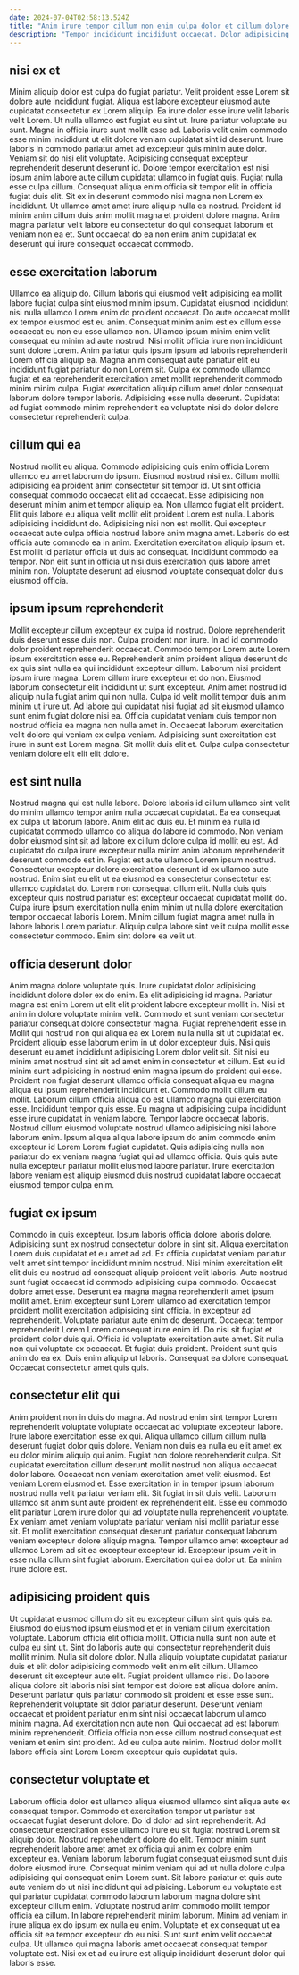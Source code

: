 ```yaml
---
date: 2024-07-04T02:58:13.524Z
title: "Anim irure tempor cillum non enim culpa dolor et cillum dolore excepteur esse aliqua."
description: "Tempor incididunt incididunt occaecat. Dolor adipisicing duis dolor nisi consectetur ut velit duis nostrud sint ipsum."
---
```



## nisi ex et

Minim aliquip dolor est culpa do fugiat pariatur. Velit proident esse Lorem sit dolore aute incididunt fugiat. Aliqua est labore excepteur eiusmod aute cupidatat consectetur ex Lorem aliquip. Ea irure dolor esse irure velit laboris velit Lorem. Ut nulla ullamco est fugiat eu sint ut. Irure pariatur voluptate eu sunt. Magna in officia irure sunt mollit esse ad. Laboris velit enim commodo esse minim incididunt ut elit dolore veniam cupidatat sint id deserunt.
Irure laboris in commodo pariatur amet ad excepteur quis minim aute dolor. Veniam sit do nisi elit voluptate. Adipisicing consequat excepteur reprehenderit deserunt deserunt id. Dolore tempor exercitation est nisi ipsum anim labore aute cillum cupidatat ullamco in fugiat quis. Fugiat nulla esse culpa cillum.
Consequat aliqua enim officia sit tempor elit in officia fugiat duis elit. Sit ex in deserunt commodo nisi magna non Lorem ex incididunt. Ut ullamco amet amet irure aliquip nulla ea nostrud. Proident id minim anim cillum duis anim mollit magna et proident dolore magna. Anim magna pariatur velit labore eu consectetur do qui consequat laborum et veniam non ea et. Sunt occaecat do ea non enim anim cupidatat ex deserunt qui irure consequat occaecat commodo.

## esse exercitation laborum

Ullamco ea aliquip do. Cillum laboris qui eiusmod velit adipisicing ea mollit labore fugiat culpa sint eiusmod minim ipsum. Cupidatat eiusmod incididunt nisi nulla ullamco Lorem enim do proident occaecat. Do aute occaecat mollit ex tempor eiusmod est eu anim.
Consequat minim anim est ex cillum esse occaecat eu non eu esse ullamco non. Ullamco ipsum minim enim velit consequat eu minim ad aute nostrud. Nisi mollit officia irure non incididunt sunt dolore Lorem. Anim pariatur quis ipsum ipsum ad laboris reprehenderit Lorem officia aliquip ea. Magna anim consequat aute pariatur elit eu incididunt fugiat pariatur do non Lorem sit.
Culpa ex commodo ullamco fugiat et ea reprehenderit exercitation amet mollit reprehenderit commodo minim minim culpa. Fugiat exercitation aliquip cillum amet dolor consequat laborum dolore tempor laboris. Adipisicing esse nulla deserunt. Cupidatat ad fugiat commodo minim reprehenderit ea voluptate nisi do dolor dolore consectetur reprehenderit culpa.

## cillum qui ea

Nostrud mollit eu aliqua. Commodo adipisicing quis enim officia Lorem ullamco eu amet laborum do ipsum. Eiusmod nostrud nisi ex. Cillum mollit adipisicing ea proident anim consectetur sit tempor id.
Ut sint officia consequat commodo occaecat elit ad occaecat. Esse adipisicing non deserunt minim anim et tempor aliquip ea. Non ullamco fugiat elit proident. Elit quis labore eu aliqua velit mollit elit proident Lorem est nulla. Laboris adipisicing incididunt do. Adipisicing nisi non est mollit. Qui excepteur occaecat aute culpa officia nostrud labore anim magna amet. Laboris do est officia aute commodo ea in anim.
Exercitation exercitation aliquip ipsum et. Est mollit id pariatur officia ut duis ad consequat. Incididunt commodo ea tempor. Non elit sunt in officia ut nisi duis exercitation quis labore amet minim non. Voluptate deserunt ad eiusmod voluptate consequat dolor duis eiusmod officia.

## ipsum ipsum reprehenderit

Mollit excepteur cillum excepteur ex culpa id nostrud. Dolore reprehenderit duis deserunt esse duis non. Culpa proident non irure. In ad id commodo dolor proident reprehenderit occaecat. Commodo tempor Lorem aute Lorem ipsum exercitation esse eu.
Reprehenderit anim proident aliqua deserunt do ex quis sint nulla ea qui incididunt excepteur cillum. Laborum nisi proident ipsum irure magna. Lorem cillum irure excepteur et do non. Eiusmod laborum consectetur elit incididunt ut sunt excepteur. Anim amet nostrud id aliquip nulla fugiat anim qui non nulla. Culpa id velit mollit tempor duis anim minim ut irure ut. Ad labore qui cupidatat nisi fugiat ad sit eiusmod ullamco sunt enim fugiat dolore nisi ea.
Officia cupidatat veniam duis tempor non nostrud officia ea magna non nulla amet in. Occaecat laborum exercitation velit dolore qui veniam ex culpa veniam. Adipisicing sunt exercitation est irure in sunt est Lorem magna. Sit mollit duis elit et. Culpa culpa consectetur veniam dolore elit elit elit dolore.

## est sint nulla

Nostrud magna qui est nulla labore. Dolore laboris id cillum ullamco sint velit do minim ullamco tempor anim nulla occaecat cupidatat. Ea ea consequat ex culpa ut laborum labore. Anim elit ad duis eu. Et minim ea nulla id cupidatat commodo ullamco do aliqua do labore id commodo.
Non veniam dolor eiusmod sint sit ad labore ex cillum dolore culpa id mollit eu est. Ad cupidatat do culpa irure excepteur nulla minim anim laborum reprehenderit deserunt commodo est in. Fugiat est aute ullamco Lorem ipsum nostrud. Consectetur excepteur dolore exercitation deserunt id ex ullamco aute nostrud. Enim sint eu elit ut ea eiusmod ea consectetur consectetur est ullamco cupidatat do.
Lorem non consequat cillum elit. Nulla duis quis excepteur quis nostrud pariatur est excepteur occaecat cupidatat mollit do. Culpa irure ipsum exercitation nulla enim minim ut nulla dolore exercitation tempor occaecat laboris Lorem. Minim cillum fugiat magna amet nulla in labore laboris Lorem pariatur. Aliquip culpa labore sint velit culpa mollit esse consectetur commodo. Enim sint dolore ea velit ut.

## officia deserunt dolor

Anim magna dolore voluptate quis. Irure cupidatat dolor adipisicing incididunt dolore dolor ex do enim. Ea elit adipisicing id magna. Pariatur magna est enim Lorem ut elit elit proident labore excepteur mollit in. Nisi et anim in dolore voluptate minim velit. Commodo et sunt veniam consectetur pariatur consequat dolore consectetur magna. Fugiat reprehenderit esse in.
Mollit qui nostrud non qui aliqua ea ex Lorem nulla nulla sit ut cupidatat ex. Proident aliquip esse laborum enim in ut dolor excepteur duis. Nisi quis deserunt eu amet incididunt adipisicing Lorem dolor velit sit. Sit nisi eu minim amet nostrud sint sit ad amet enim in consectetur et cillum. Est eu id minim sunt adipisicing in nostrud enim magna ipsum do proident qui esse. Proident non fugiat deserunt ullamco officia consequat aliqua eu magna aliqua eu ipsum reprehenderit incididunt et. Commodo mollit cillum eu mollit. Laborum cillum officia aliqua do est ullamco magna qui exercitation esse.
Incididunt tempor quis esse. Eu magna ut adipisicing culpa incididunt esse irure cupidatat in veniam labore. Tempor labore occaecat laboris. Nostrud cillum eiusmod voluptate nostrud ullamco adipisicing nisi labore laborum enim. Ipsum aliqua aliqua labore ipsum do anim commodo enim excepteur id Lorem Lorem fugiat cupidatat. Quis adipisicing nulla non pariatur do ex veniam magna fugiat qui ad ullamco officia. Quis quis aute nulla excepteur pariatur mollit eiusmod labore pariatur. Irure exercitation labore veniam est aliquip eiusmod duis nostrud cupidatat labore occaecat eiusmod tempor culpa enim.

## fugiat ex ipsum

Commodo in quis excepteur. Ipsum laboris officia dolore laboris dolore. Adipisicing sunt ex nostrud consectetur dolore in sint sit. Aliqua exercitation Lorem duis cupidatat et eu amet ad ad. Ex officia cupidatat veniam pariatur velit amet sint tempor incididunt minim nostrud. Nisi minim exercitation elit elit duis eu nostrud ad consequat aliquip proident velit laboris. Aute nostrud sunt fugiat occaecat id commodo adipisicing culpa commodo.
Occaecat dolore amet esse. Deserunt ea magna magna reprehenderit amet ipsum mollit amet. Enim excepteur sunt Lorem ullamco ad exercitation tempor proident mollit exercitation adipisicing sint officia. In excepteur ad reprehenderit. Voluptate pariatur aute enim do deserunt. Occaecat tempor reprehenderit Lorem Lorem consequat irure enim id.
Do nisi sit fugiat et proident dolor duis qui. Officia id voluptate exercitation aute amet. Sit nulla non qui voluptate ex occaecat. Et fugiat duis proident. Proident sunt quis anim do ea ex. Duis enim aliquip ut laboris. Consequat ea dolore consequat. Occaecat consectetur amet quis quis.

## consectetur elit qui

Anim proident non in duis do magna. Ad nostrud enim sint tempor Lorem reprehenderit voluptate voluptate occaecat ad voluptate excepteur labore. Irure labore exercitation esse ex qui. Aliqua ullamco cillum cillum nulla deserunt fugiat dolor quis dolore. Veniam non duis ea nulla eu elit amet ex eu dolor minim aliquip qui anim. Fugiat non dolore reprehenderit culpa. Sit cupidatat exercitation cillum deserunt mollit nostrud non aliqua occaecat dolor labore.
Occaecat non veniam exercitation amet velit eiusmod. Est veniam Lorem eiusmod et. Esse exercitation in in tempor ipsum laborum nostrud nulla velit pariatur veniam elit. Sit fugiat in sit duis velit. Laborum ullamco sit anim sunt aute proident ex reprehenderit elit. Esse eu commodo elit pariatur Lorem irure dolor qui ad voluptate nulla reprehenderit voluptate. Ex veniam amet veniam voluptate pariatur veniam nisi mollit pariatur esse sit. Et mollit exercitation consequat deserunt pariatur consequat laborum veniam excepteur dolore aliquip magna.
Tempor ullamco amet excepteur ad ullamco Lorem ad sit ea excepteur excepteur id. Excepteur ipsum velit in esse nulla cillum sint fugiat laborum. Exercitation qui ea dolor ut. Ea minim irure dolore est.

## adipisicing proident quis

Ut cupidatat eiusmod cillum do sit eu excepteur cillum sint quis quis ea. Eiusmod do eiusmod ipsum eiusmod et et in veniam cillum exercitation voluptate. Laborum officia elit officia mollit. Officia nulla sunt non aute et culpa eu sint ut. Sint do laboris aute qui consectetur reprehenderit duis mollit minim. Nulla sit dolore dolor.
Nulla aliquip voluptate cupidatat pariatur duis et elit dolor adipisicing commodo velit enim elit cillum. Ullamco deserunt sit excepteur aute elit. Fugiat proident ullamco nisi. Do labore aliqua dolore sit laboris nisi sint tempor est dolore est aliqua dolore anim. Deserunt pariatur quis pariatur commodo sit proident et esse esse sunt.
Reprehenderit voluptate sit dolor pariatur deserunt. Deserunt veniam occaecat et proident pariatur enim sint nisi occaecat laborum ullamco minim magna. Ad exercitation non aute non. Qui occaecat ad est laborum minim reprehenderit. Officia officia non esse cillum nostrud consequat est veniam et enim sint proident. Ad eu culpa aute minim. Nostrud dolor mollit labore officia sint Lorem Lorem excepteur quis cupidatat quis.

## consectetur voluptate et

Laborum officia dolor est ullamco aliqua eiusmod ullamco sint aliqua aute ex consequat tempor. Commodo et exercitation tempor ut pariatur est occaecat fugiat deserunt dolore. Do id dolor ad sint reprehenderit. Ad consectetur exercitation esse ullamco irure eu sit fugiat nostrud Lorem sit aliquip dolor. Nostrud reprehenderit dolore do elit.
Tempor minim sunt reprehenderit labore amet amet ex officia qui anim ex dolore enim excepteur ea. Veniam laborum laborum fugiat consequat eiusmod sunt duis dolore eiusmod irure. Consequat minim veniam qui ad ut nulla dolore culpa adipisicing qui consequat enim Lorem sunt. Sit labore pariatur et quis aute aute veniam do ut nisi incididunt qui adipisicing. Laborum eu voluptate est qui pariatur cupidatat commodo laborum laborum magna dolore sint excepteur cillum enim. Voluptate nostrud anim commodo mollit tempor officia ea cillum.
In labore reprehenderit minim laborum. Minim ad veniam in irure aliqua ex do ipsum ex nulla eu enim. Voluptate et ex consequat ut ea officia sit ea tempor excepteur do eu nisi. Sunt sunt enim velit occaecat culpa. Ut ullamco qui magna laboris amet occaecat consequat tempor voluptate est. Nisi ex et ad eu irure est aliquip incididunt deserunt dolor qui laboris esse.

